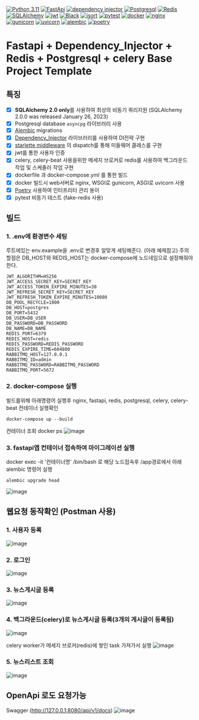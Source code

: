 [![Python 3.11](https://img.shields.io/badge/python-3.11-3776AB)](https://docs.python.org/3/whatsnew/3.11.html)
[![FastApi](https://img.shields.io/badge/framework-fastapi-009688)](https://fastapi.tiangolo.com/ko/)
[![dependency injector](https://img.shields.io/badge/DependencyInjector-blue)](https://python-dependency-injector.ets-labs.org/)
[![Postgresql](https://img.shields.io/badge/Postgresql-15-4169E1)](https://www.postgresql.org/)
[![Redis](https://img.shields.io/badge/redis-DC382D)](https://redis.io/)
[![SQLAlchemy](https://img.shields.io/badge/SQLAlchemy-D71F00)](https://www.sqlalchemy.org/)
[![jwt](https://img.shields.io/badge/authentication-jwt-black)](https://jwt.io/)
[![Black](https://img.shields.io/badge/code%20style-black-lightgrey)](https://github.com/psf/black)
[![isort](https://img.shields.io/badge/code%20style-isort-lightgrey)](https://pycqa.github.io/isort/)
[![pytest](https://img.shields.io/badge/pytest-passing-0A9EDC)]([https://github.com/psf/pytest](https://docs.pytest.org/en/8.0.x/))
[![docker](https://img.shields.io/badge/docker-2496ED)](https://www.docker.com/)
[![nginx](https://img.shields.io/badge/web-nginx-009639)](https://www.nginx.com/)
[![gunicorn](https://img.shields.io/badge/WSGI-gunicorn-499848)](https://gunicorn.org/)
[![uvicorn](https://img.shields.io/badge/ASGI-uvicorn-40AEF0)](https://www.uvicorn.org/)
[![alembic](https://img.shields.io/badge/migration-alembic-83B81A)](https://alembic.sqlalchemy.org/en/latest/)
[![poetry](https://img.shields.io/badge/interpreter-poetry-60A5FA)](https://python-poetry.org/)

# Fastapi + Dependency_Injector + Redis + Postgresql + celery Base Project Template

<!--
- [Fastapi + Redis + Postgresql + Dependency_Injector Base Project Template](#Fastapi + Redis + Postgresql + Dependency_Injector Base Project Template)
  - [특징](#특징)
  - [빌드](#빌드)
    - [1. .env에 환경변수 세팅](#1-env에-환경변수-세팅)
    - [2. docker-compose 실행](#2-docker-compose-실행)
    - [3. fastapi앱 컨테이너 접속하여 마이그레이션 실행](#3-fastapi앱-컨테이너-접속하여-마이그레이션-실행)
  - [웹요청 동작확인](#웹요청-동작확인-(Postman-사용))
    - [1. .env에 환경변수 세팅](#1-env에-환경변수-세팅)
    - [2. docker-compose 실행](#2-docker-compose-실행)
    - [3. fastapi앱 컨테이너 접속하여 마이그레이션 실행](#3-fastapi앱-컨테이너-접속하여-마이그레이션-실행)
    - [4. 백그라운드(celery)로 뉴스게시글 등록(3개의 게시글이 등록됨)](4-백그라운드(celery)로-뉴스게시글-등록(3개의-게시글이-등록됨))
    - [5. 뉴스리스트 조회)](5-뉴스리스트-조회)
  - [OpenApi 로도 요청가능](OpenApi로도-요청가능)
  -->

## 특징

- [x] **SQLAlchemy 2.0 only**를 사용하여 최상의 비동기 쿼리지원 (SQLAlchemy 2.0.0 was released January 26, 2023)
- [x] Postgresql database `asyncpg` 라이브러리 사용
- [x] [Alembic](https://alembic.sqlalchemy.org/en/latest/) migrations
- [x] [Dependency_Injector](https://python-dependency-injector.ets-labs.org/) 라이브러리를 사용하여 DI전략 구현
- [x] [starlette middleware](https://www.starlette.io/middleware/#basehttpmiddleware) 의 dispatch를 통해 미들웨어 클래스를 구현
- [x] jwt를 통한 사용자 인증
- [x] celery, celery-beat 사용을위한 메세지 브로커로 redis를 사용하여 백그라운드 작업 및 스케줄러 작업 구현
- [x] dockerfile 과 docker-compose.yml 를 통한 빌드
- [x] docker 빌드시 web서버로 nginx, WSGI로 gunicorn, ASGI로 uvicorn 사용
- [x] [Poetry](https://python-poetry.org/docs/) 사용하여 인터프리터 관리 용이
- [x] pytest 비동기 테스트 (fake-redis 사용)

## 빌드

### 1. .env에 환경변수 세팅
루트에있는 env.example을 .env로 변경후 알맞게 세팅해준다. (아래 예제참고)
주의할점은 DB_HOST와 REDIS_HOST는 docker-compose에 노드네임으로 설정해줘야한다.
```
JWT_ALGORITHM=HS256
JWT_ACCESS_SECRET_KEY=SECRET_KEY
JWT_ACCESS_TOKEN_EXPIRE_MINUTES=30
JWT_REFRESH_SECRET_KEY=SECRET_KEY
JWT_REFRESH_TOKEN_EXPIRE_MINUTES=10080
DB_POOL_RECYCLE=1800
DB_HOST=postgres
DB_PORT=5432
DB_USER=DB_USER
DB_PASSWORD=DB_PASSWORD
DB_NAME=DB_NAME
REDIS_PORT=6379
REDIS_HOST=redis
REDIS_PASSWORD=REDIS_PASSWORD
REDIS_EXPIRE_TIME=604800
RABBITMQ_HOST=127.0.0.1
RABBITMQ_ID=admin
RABBITMQ_PASSWORD=RABBITMQ_PASSWORD
RABBITMQ_PORT=5672
```

### 2. docker-compose 실행
빌드를위해 아래명령어 실행후 nginx, fastapi, redis, postgresql, celery, celery-beat 컨테이너 실행확인
```
docker-compose up --build
```
컨테이너 조회 docker ps
![image](https://github.com/CHOJUNGHO96/Fastapi-dependency_injector-Redis-Postgresql-docker-ProjectTemplate/assets/61762674/45c9acc4-9e7b-45d2-be39-a0c08087ec61)



### 3. fastapi앱 컨테이너 접속하여 마이그레이션 실행
docker exec -it '컨테이너명' /bin/bash 로 해당 노드접속후 /app경로에서 아래 alembic 명령어 실행
```
alembic upgrade head 
```
![image](https://github.com/CHOJUNGHO96/Fastapi-dependency_injector-Redis-Postgresql-docker-ProjectTemplate/assets/61762674/493c26e8-350f-4d31-8f58-7b003d15fea9)


## 웹요청 동작확인 (Postman 사용)

### 1. 사용자 등록
![image](https://github.com/CHOJUNGHO96/Fastapi-dependency_injector-Redis-Postgresql-docker-ProjectTemplate/assets/61762674/3776dc5f-6cdb-4348-9ca4-6582ea7ebf1f)


### 2. 로그인
![image](https://github.com/CHOJUNGHO96/Fastapi-dependency_injector-Redis-Postgresql-docker-ProjectTemplate/assets/61762674/73a60b73-e311-4517-95b0-4d1ab99e82c8)


### 3. 뉴스게시글 등록
![image](https://github.com/CHOJUNGHO96/Fastapi-dependency_injector-Redis-Postgresql-docker-ProjectTemplate/assets/61762674/01adfc4f-069f-49bc-b6ac-285266990a6e)


### 4. 백그라운드(celery)로 뉴스게시글 등록(3개의 게시글이 등록됨)
![image](https://github.com/CHOJUNGHO96/Fastapi-dependency_injector-Redis-Postgresql-docker-ProjectTemplate/assets/61762674/6e463ffd-6703-47d5-856e-16ab9aa1b0ec)

celery worker가 메세지 브로커(redis)에 쌓인 task 가져가서 실행
![image](https://github.com/CHOJUNGHO96/Fastapi-dependency_injector-Redis-Postgresql-docker-ProjectTemplate/assets/61762674/1b53b4e2-9584-4d96-939e-77c9a96f0f6e)


### 5. 뉴스리스트 조회
![image](https://github.com/CHOJUNGHO96/Fastapi-dependency_injector-Redis-Postgresql-docker-ProjectTemplate/assets/61762674/91d9d97f-b41c-4bb4-a362-1e49752db38d)


## OpenApi 로도 요청가능
Swagger (http://127.0.0.1:8080/api/v1/docs)
![image](https://github.com/CHOJUNGHO96/Fastapi-dependency_injector-Redis-Postgresql-docker-ProjectTemplate/assets/61762674/becd03e6-dc4c-400b-ba44-89e349af6b11)





